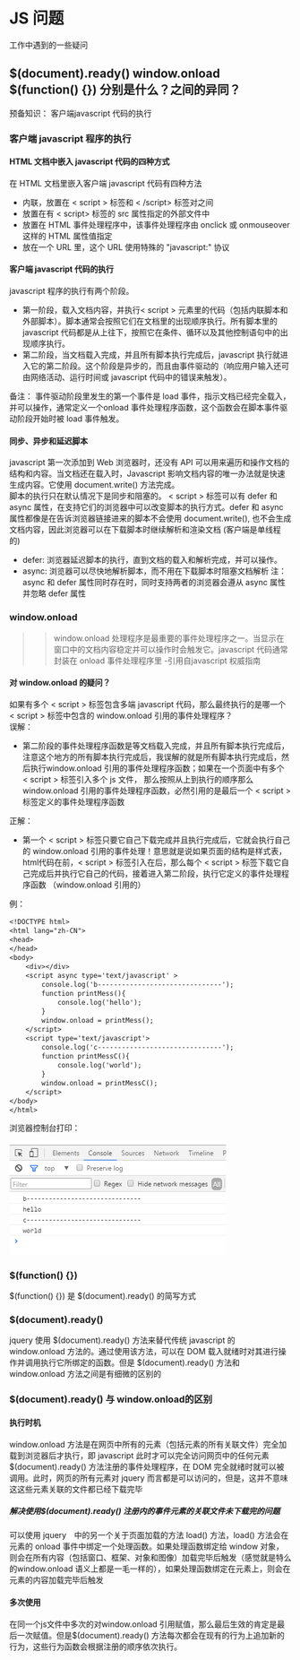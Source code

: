 # JS 问题
工作中遇到的一些疑问

## $(document).ready() window.onload $(function() {}) 分别是什么？之间的异同？
预备知识： 客户端javascript 代码的执行

### 客户端 javascript 程序的执行
#### HTML 文档中嵌入 javascript 代码的四种方式
在 HTML 文档里嵌入客户端 javascript 代码有四种方法

* 内联，放置在 < script > 标签和 < /script> 标签对之间
* 放置在有 < script> 标签的 src 属性指定的外部文件中
* 放置在 HTML 事件处理程序中，该事件处理程序由 onclick 或 onmouseover 这样的 HTML 属性值指定
* 放在一个 URL 里，这个 URL 使用特殊的 "javascript:" 协议 

#### 客户端 javascript 代码的执行
javascript 程序的执行有两个阶段。

* 第一阶段，载入文档内容，并执行< script > 元素里的代码（包括内联脚本和外部脚本）。脚本通常会按照它们在文档里的出现顺序执行。所有脚本里的 javascript 代码都是从上往下，按照它在条件、循环以及其他控制语句中的出现顺序执行。
* 第二阶段，当文档载入完成，并且所有脚本执行完成后，javascript 执行就进入它的第二阶段。这个阶段是异步的，而且由事件驱动的（响应用户输入还可由网络活动、运行时间或 javascript 代码中的错误来触发）。

备注： 事件驱动阶段里发生的第一个事件是 load 事件，指示文档已经完全载入，并可以操作，通常定义一个onload 事件处理程序函数，这个函数会在脚本事件驱动阶段开始时被 load 事件触发。

#### 同步、异步和延迟脚本
javascript 第一次添加到 Web 浏览器时，还没有 API 可以用来遍历和操作文档的结构和内容。当文档还在载入时，Javascript 影响文档内容的唯一办法就是快速生成内容。它使用 document.write() 方法完成。  
脚本的执行只在默认情况下是同步和阻塞的。 < script > 标签可以有 defer 和 async 属性，在支持它们的浏览器中可以改变脚本的执行方式。defer 和 async 属性都像是在告诉浏览器链接进来的脚本不会使用 document.write(), 也不会生成文档内容，因此浏览器可以在下载脚本时继续解析和渲染文档 (客户端是单线程的)

* defer: 浏览器延迟脚本的执行，直到文档的载入和解析完成，并可以操作。
* async: 浏览器可以尽快地解析脚本，而不用在下载脚本时阻塞文档解析
注： async 和 defer 属性同时存在时，同时支持两者的浏览器会遵从 async 属性并忽略 defer 属性

### window.onload
>> window.onload 处理程序是最重要的事件处理程序之一。当显示在窗口中的文档内容稳定并可以操作时会触发它。javascript 代码通常封装在 onload 事件处理程序里 -引用自javascript 权威指南

#### 对 window.onload 的疑问？
如果有多个 < script > 标签包含多端 javascript 代码，那么最终执行的是哪一个 < script > 标签中包含的 window.onload 引用的事件处理程序？  
误解：

* 第二阶段的事件处理程序函数是等文档载入完成，并且所有脚本执行完成后，注意这个地方的所有脚本执行完成后，我误解的就是所有脚本执行完成后，然后执行window.onload 引用的事件处理程序函数；如果在一个页面中有多个 < script > 标签引入多个 js 文件， 那么按照从上到执行的顺序那么 window.onload 引用的事件处理程序函数，必然引用的是最后一个 < script > 标签定义的事件处理程序函数

正解： 

*  第一个 < script > 标签只要它自己下载完成并且执行完成后，它就会执行自己的 window.onload 引用的事件处理！意思就是说如果页面的结构是样式表，html代码在前，< script > 标签引入在后，那么每个 < script > 标签下载它自己完成后并执行它自己的代码，接着进入第二阶段，执行它定义的事件处理程序函数 （window.onload 引用的）

例： 

	<!DOCTYPE html>
	<html lang="zh-CN">
	<head>
	</head>
	<body>
		<div></div>
		<script async type='text/javascript' >
			console.log('b-------------------------------');
			function printMess(){
				console.log('hello');
			}
			window.onload = printMess();
		</script>
		<script type='text/javascript'>
			console.log('c-------------------------------');
			function printMessC(){
				console.log('world');
			}
			window.onload = printMessC();
		</script>
	</body>
	</html>

浏览器控制台打印： 

![Alt window.onload](ques1.png)

### $(function() {}) 
$(function() {}) 是 $(document).ready() 的简写方式

### $(document).ready()
jquery 使用 $(document).ready() 方法来替代传统 javascript 的 window.onload 方法的。通过使用该方法，可以在 DOM 载入就绪时对其进行操作并调用执行它所绑定的函数。但是 $(document).ready() 方法和 window.onload 方法之间是有细微的区别的

### $(document).ready() 与 window.onload的区别
#### 执行时机
window.onload 方法是在网页中所有的元素（包括元素的所有关联文件）完全加载到浏览器后才执行，即 javascript 此时才可以完全访问网页中的任何元素  
$(document).ready() 方法注册的事件处理程序，在 DOM 完全就绪时就可以被调用。此时，网页的所有元素对 jquery 而言都是可以访问的，但是，这并不意味这这些元素关联的文件都已经下载完毕  

##### 解决使用$(document).ready() 注册内的事件元素的关联文件未下载完的问题
可以使用 jquery　中的另一个关于页面加载的方法 load() 方法，load() 方法会在元素的 onload 事件中绑定一个处理函数。如果处理函数绑定给 window 对象，则会在所有内容（包括窗口、框架、对象和图像）加载完毕后触发（感觉就是特么的window.onload 语义上都是一毛一样的），如果处理函数绑定在元素上，则会在元素的内容加载完毕后触发

#### 多次使用
在同一个js文件中多次的对window.onload 引用赋值，那么最后生效的肯定是最后一次赋值。但是$(document).ready() 方法每次都会在现有的行为上追加新的行为，这些行为函数会根据注册的顺序依次执行。
